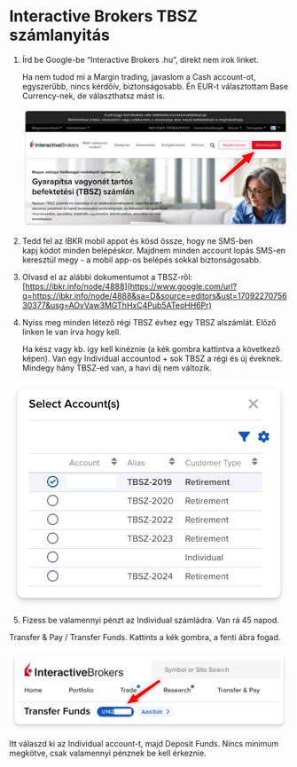 # Interactive Brokers TBSZ számlanyitás

1. Írd be Google-be “Interactive Brokers .hu”, direkt nem írok linket.
   
	Ha nem tudod mi a Margin trading, javaslom a Cash account-ot, egyszerűbb, nincs kérdőív, biztonságosabb. Én EUR-t választottam Base Currency-nek, de választhatsz mást is.

	![](images/nyitas.png)

2. Tedd fel az IBKR mobil appot és kösd össze, hogy ne SMS-ben kapj kódot minden belépéskor. Majdnem minden account lopás SMS-en keresztül megy - a mobil app-os belépés sokkal biztonságosabb.

3. Olvasd el az alábbi dokumentumot a TBSZ-ről: [https://ibkr.info/node/4888](https://www.google.com/url?q=https://ibkr.info/node/4888&sa=D&source=editors&ust=1709227075630377&usg=AOvVaw3MGThHxC4Pub5ATeoHH6Pr)

4. Nyiss meg minden létező régi TBSZ évhez egy TBSZ alszámlát. Előző linken le van írva hogy kell.

	Ha kész vagy kb. így kell kinéznie (a kék gombra kattintva a következő képen). Van egy Individual accountod + sok TBSZ a régi és új éveknek. Mindegy hány TBSZ-ed van, a havi díj nem változik.

![](images/account_selector.png)

5. Fizess be valamennyi pénzt az Individual számládra. Van rá 45 napod.

Transfer & Pay / Transfer Funds. Kattints a kék gombra, a fenti ábra fogad.

![](images/selector_button.png)

Itt válaszd ki az Individual account-t, majd Deposit Funds. Nincs minimum megkötve, csak valamennyi pénznek be kell érkeznie.
